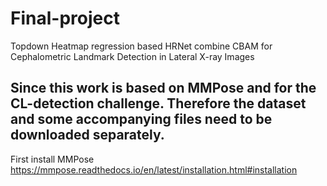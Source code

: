 # Final-project
Topdown Heatmap regression based HRNet combine CBAM for Cephalometric Landmark Detection in Lateral X-ray Images

## Since this work is based on MMPose and for the CL-detection challenge. Therefore the dataset and some accompanying files need to be downloaded separately.
First install MMPose https://mmpose.readthedocs.io/en/latest/installation.html#installation

